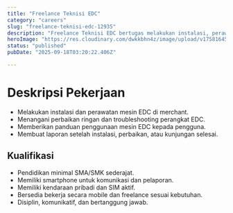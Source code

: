 ```yaml
---
title: "Freelance Teknisi EDC"
category: "careers"
slug: "freelance-teknisi-edc-12935"
description: "Freelance Teknisi EDC bertugas melakukan instalasi, perawatan, dan troubleshooting mesin EDC di merchant, serta memastikan perangkat berfungsi dengan baik."
heroImage: "https://res.cloudinary.com/dwkkbhn4z/image/upload/v1758164538/uploads/lobp26z2b1ogf6xe5jcq.png"
status: "published"
pubDate: "2025-09-18T03:20:22.406Z"

---
```


# Deskripsi Pekerjaan
- Melakukan instalasi dan perawatan mesin EDC di merchant.
- Menangani perbaikan ringan dan troubleshooting perangkat EDC.
- Memberikan panduan penggunaan mesin EDC kepada pengguna.
- Membuat laporan setelah instalasi, perbaikan, atau kunjungan selesai.

## Kualifikasi
- Pendidikan minimal SMA/SMK sederajat.
- Memiliki smartphone untuk komunikasi dan pelaporan.
- Memiliki kendaraan pribadi dan SIM aktif.
- Bersedia bekerja secara mobile dan freelance sesuai kebutuhan.
- Disiplin, komunikatif, dan bertanggung jawab.